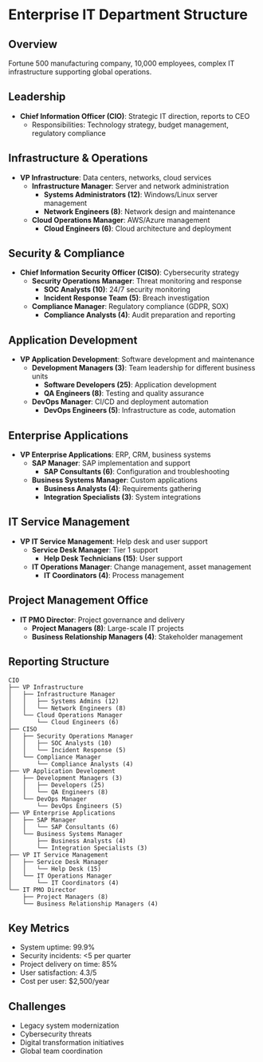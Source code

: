 # Enterprise IT Department Structure

## Overview
Fortune 500 manufacturing company, 10,000 employees, complex IT infrastructure supporting global operations.

## Leadership
- **Chief Information Officer (CIO)**: Strategic IT direction, reports to CEO
  - Responsibilities: Technology strategy, budget management, regulatory compliance

## Infrastructure & Operations
- **VP Infrastructure**: Data centers, networks, cloud services
  - **Infrastructure Manager**: Server and network administration
    - **Systems Administrators (12)**: Windows/Linux server management
    - **Network Engineers (8)**: Network design and maintenance
  - **Cloud Operations Manager**: AWS/Azure management
    - **Cloud Engineers (6)**: Cloud architecture and deployment

## Security & Compliance
- **Chief Information Security Officer (CISO)**: Cybersecurity strategy
  - **Security Operations Manager**: Threat monitoring and response
    - **SOC Analysts (10)**: 24/7 security monitoring
    - **Incident Response Team (5)**: Breach investigation
  - **Compliance Manager**: Regulatory compliance (GDPR, SOX)
    - **Compliance Analysts (4)**: Audit preparation and reporting

## Application Development
- **VP Application Development**: Software development and maintenance
  - **Development Managers (3)**: Team leadership for different business units
    - **Software Developers (25)**: Application development
    - **QA Engineers (8)**: Testing and quality assurance
  - **DevOps Manager**: CI/CD and deployment automation
    - **DevOps Engineers (5)**: Infrastructure as code, automation

## Enterprise Applications
- **VP Enterprise Applications**: ERP, CRM, business systems
  - **SAP Manager**: SAP implementation and support
    - **SAP Consultants (6)**: Configuration and troubleshooting
  - **Business Systems Manager**: Custom applications
    - **Business Analysts (4)**: Requirements gathering
    - **Integration Specialists (3)**: System integrations

## IT Service Management
- **VP IT Service Management**: Help desk and user support
  - **Service Desk Manager**: Tier 1 support
    - **Help Desk Technicians (15)**: User support
  - **IT Operations Manager**: Change management, asset management
    - **IT Coordinators (4)**: Process management

## Project Management Office
- **IT PMO Director**: Project governance and delivery
  - **Project Managers (8)**: Large-scale IT projects
  - **Business Relationship Managers (4)**: Stakeholder management

## Reporting Structure
```
CIO
├── VP Infrastructure
│   ├── Infrastructure Manager
│   │   ├── Systems Admins (12)
│   │   └── Network Engineers (8)
│   └── Cloud Operations Manager
│       └── Cloud Engineers (6)
├── CISO
│   ├── Security Operations Manager
│   │   ├── SOC Analysts (10)
│   │   └── Incident Response (5)
│   └── Compliance Manager
│       └── Compliance Analysts (4)
├── VP Application Development
│   ├── Development Managers (3)
│   │   ├── Developers (25)
│   │   └── QA Engineers (8)
│   └── DevOps Manager
│       └── DevOps Engineers (5)
├── VP Enterprise Applications
│   ├── SAP Manager
│   │   └── SAP Consultants (6)
│   └── Business Systems Manager
│       ├── Business Analysts (4)
│       └── Integration Specialists (3)
├── VP IT Service Management
│   ├── Service Desk Manager
│   │   └── Help Desk (15)
│   └── IT Operations Manager
│       └── IT Coordinators (4)
└── IT PMO Director
    ├── Project Managers (8)
    └── Business Relationship Managers (4)
```

## Key Metrics
- System uptime: 99.9%
- Security incidents: <5 per quarter
- Project delivery on time: 85%
- User satisfaction: 4.3/5
- Cost per user: $2,500/year

## Challenges
- Legacy system modernization
- Cybersecurity threats
- Digital transformation initiatives
- Global team coordination